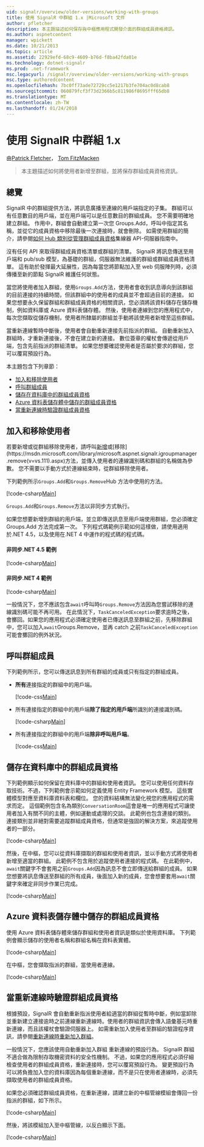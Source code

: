 ```yaml
---
uid: signalr/overview/older-versions/working-with-groups
title: 使用 SignalR 中群組 1.x |Microsoft 文件
author: pfletcher
description: 本主題描述如何保存與中樞應用程式開發介面的群組成員資格資訊。
ms.author: aspnetcontent
manager: wpickett
ms.date: 10/21/2013
ms.topic: article
ms.assetid: 22929efd-68c9-4609-b76d-f8ba42fda01e
ms.technology: dotnet-signalr
ms.prod: .net-framework
msc.legacyurl: /signalr/overview/older-versions/working-with-groups
msc.type: authoredcontent
ms.openlocfilehash: 7bc0ff73ade72729cc5e1217b3fe704ac0d8cab8
ms.sourcegitcommit: 060879fcf3f73d2366b5c811986f8695fff65db8
ms.translationtype: MT
ms.contentlocale: zh-TW
ms.lasthandoff: 01/24/2018
---
```

<a name="working-with-groups-in-signalr-1x"></a>使用 SignalR 中群組 1.x
====================
由[Patrick Fletcher](https://github.com/pfletcher)， [Tom FitzMacken](https://github.com/tfitzmac)

> 本主題描述如何將使用者新增至群組，並將保存群組成員資格資訊。


## <a name="overview"></a>總覽

SignalR 中的群組提供方法，將訊息廣播至連線的用戶端指定的子集。 群組可以有任意數目的用戶端，並在用戶端可以是任意數目的群組成員。 您不需要明確地建立群組。 作用中，群組會自動建立第一次您 Groups.Add，呼叫中指定其名稱，並從它的成員資格中移除最後一次連接時，就會刪除。 如需使用群組的簡介，請參閱[如何 Hub 類別從管理群組成員資格](index.md)集線器 API-伺服器指南中。

沒有任何 API 來取得群組成員資格清單或群組的清單。 SignalR 將訊息傳送至用戶端和 pub/sub 模型，為基礎的群組，伺服器無法維護的群組或群組成員資格清單。 這有助於發揮最大延展性，因為每當您將節點加入至 web 伺服陣列時，必須傳播至新的節點 SignalR 維護任何狀態。

當您將使用者加入群組，使用`Groups.Add`方法，使用者會收到訊息導向到該群組的目前連接的持續時間，但該群組中的使用者的成員並不會超過目前的連接。 如果您想要永久保留群組和群組成員資格的相關資訊，您必須將該資料儲存在儲存機制，例如資料庫或 Azure 資料表儲存體。 然後，使用者連線到您的應用程式中，每次您擷取從儲存機制，使用者所隸屬的群組並手動將該使用者新增至這些群組。

當重新連線暫時中斷後，使用者會自動重新連接先前指派的群組。 自動重新加入群組時，才重新連接後，不會在建立新的連接。 數位簽章的權杖會傳遞從用戶端，包含先前指派的群組清單。 如果您想要確認使用者是否屬於要求的群組，您可以覆寫預設行為。

本主題包含下列章節：

- [加入和移除使用者](#add)
- [呼叫群組成員](#call)
- [儲存在資料庫中的群組成員資格](#storedatabase)
- [Azure 資料表儲存體中儲存的群組成員資格](#storeazuretable)
- [當重新連線時驗證群組成員資格](#verify)

<a id="add"></a>

## <a name="adding-and-removing-users"></a>加入和移除使用者

若要新增或從群組移除使用者，請呼叫[新增](https://msdn.microsoft.com/library/microsoft.aspnet.signalr.igroupmanager.add(v=vs.111).aspx)或[移除](https://msdn.microsoft.com/library/microsoft.aspnet.signalr.igroupmanager.remove(v=vs.111).aspx)方法，並傳入使用者的連線識別碼和群組的名稱做為參數。 您不需要以手動方式於連線結束時，從群組移除使用者。

下列範例所示`Groups.Add`和`Groups.Remove`Hub 方法中使用的方法。

[!code-csharp[Main](working-with-groups/samples/sample1.cs?highlight=5,10)]

`Groups.Add`和`Groups.Remove`方法以非同步方式執行。

如果您想要新增到群組的用戶端，並立即傳送訊息至用戶端使用群組，您必須確定 Groups.Add 方法完成第一次。 下列程式碼範例示範如何這樣做，請使用適用於.NET 4.5，以及使用在.NET 4 中運作的程式碼的程式碼。

#### <a name="asynchronous-net-45-example"></a>非同步.NET 4.5 範例

[!code-csharp[Main](working-with-groups/samples/sample2.cs?highlight=1,3)]

#### <a name="asynchronous-net-4-example"></a>非同步.NET 4 範例

[!code-csharp[Main](working-with-groups/samples/sample3.cs?highlight=3-4)]

一般情況下，您不應該包含`await`呼叫時`Groups.Remove`方法因為您嘗試移除的連線識別碼可能不再可用。 在此情況下，`TaskCanceledException`要求逾時之後，會擲回。如果您的應用程式必須確定使用者已傳送訊息至群組之前，先移除群組中，您可以加入`await`Groups.Remove，並再 catch 之前`TaskCanceledException`可能會擲回的例外狀況。

<a id="call"></a>

## <a name="calling-members-of-a-group"></a>呼叫群組成員

下列範例所示，您可以傳送訊息到所有群組的成員或只有指定的群組成員。

- **所有**連接指定的群組中的用戶端。 

    [!code-css[Main](working-with-groups/samples/sample4.css)]
- 所有連接指定的群組中的用戶端**除了指定的用戶端**所識別的連接識別碼。 

    [!code-csharp[Main](working-with-groups/samples/sample5.cs)]
- 所有連接指定的群組中的用戶端**除非呼叫用戶端**。 

    [!code-css[Main](working-with-groups/samples/sample6.css)]

<a id="storedatabase"></a>

## <a name="storing-group-membership-in-a-database"></a>儲存在資料庫中的群組成員資格

下列範例顯示如何保留在資料庫中的群組和使用者資訊。 您可以使用任何資料存取技術。不過，下列範例會示範如何定義使用 Entity Framework 模型。 這些實體模型對應至資料庫資料表和欄位。 您的資料結構無法變化視您的應用程式的需求而定。 這個範例包含名為類別`ConversationRoom`這會是唯一的應用程式可讓使用者加入有關不同的主體，例如運動或處理的交談。 此範例也包含連接的類別。 連接類別並非絕對需要追蹤群組成員資格，但通常是強固的解決方案，來追蹤使用者的一部分。

[!code-csharp[Main](working-with-groups/samples/sample7.cs)]

然後，在中樞，您可以從資料庫擷取的群組和使用者資訊，並以手動方式將使用者新增至適當的群組。 此範例不包含用於追蹤使用者連接的程式碼。 在此範例中，`await`關鍵字不會套用之前`Groups.Add`因為訊息不會立即傳送給群組的成員。 如果您想要將訊息傳送至群組的所有成員，後面加入新的成員，您會想要套用`await`關鍵字來確定非同步作業已完成。

[!code-csharp[Main](working-with-groups/samples/sample8.cs)]

<a id="storeazuretable"></a>

## <a name="storing-group-membership-in-azure-table-storage"></a>Azure 資料表儲存體中儲存的群組成員資格

使用 Azure 資料表儲存體來儲存群組和使用者資訊是類似於使用資料庫。 下列範例會顯示儲存的使用者名稱和群組名稱在資料表實體。

[!code-csharp[Main](working-with-groups/samples/sample9.cs)]

在中樞，您會擷取指派的群組，當使用者連線。

[!code-csharp[Main](working-with-groups/samples/sample10.cs)]

<a id="verify"></a>

## <a name="verifying-group-membership-when-reconnecting"></a>當重新連線時驗證群組成員資格

根據預設，SignalR 會自動重新指派使用者給適當的群組從暫時中斷，例如當卸除並重新建立連接逾時之前連線重新連線時。使用者的群組資訊會傳入語彙基元時重新連線，而且該權杖會驗證伺服器上。 如需重新加入使用者至群組的驗證程序資訊，請參閱[重新連線時重新加入群組](index.md)。

一般情況下，您應該使用自動重新加入群組 重新連線的預設行為。 SignalR 群組不適合做為限制存取機密資料的安全性機制。 不過，如果您的應用程式必須仔細檢查使用者的群組成員資格，重新連接時，您可以覆寫預設行為。 變更預設行為可以將負擔加入您的資料庫因為每個重新連線，而不是只在使用者連線時，必須先擷取使用者的群組成員資格。

如果您必須確認群組成員資格，在重新連線，請建立新的中樞管線模組會傳回一份指派的群組，如下所示。

[!code-csharp[Main](working-with-groups/samples/sample11.cs)]

然後，將該模組加入至中樞管線，以反白顯示下面。

[!code-csharp[Main](working-with-groups/samples/sample12.cs?highlight=10)]
